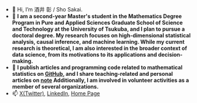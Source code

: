 - 👋 Hi, I’m 酒井 彰 / Sho Sakai.
- 👀 **I am a second-year Master's student in the Mathematics Degree Program in Pure and Applied Sciences Graduate School of Science and Technology at the University of Tsukuba, and I plan to pursue a doctoral degree. My research focuses on high-dimensional statistical analysis, causal inference, and machine learning. While my current research is theoretical, I am also interested in the broader context of data science, from its motivations to its applications and decision-making.**
- 👀 **I publish articles and programming code related to mathematical statistics on [GitHub](https://github.com/ShoShohh), and I share teaching-related and personal articles on [note](https://note.com/sho_77) Additionally, I am involved in volunteer activities as a member of several organizations.**
- 📫 [X(Twitter)](https://twitter.com/simplesho_CLT), [LinkedIn](https://www.linkedin.com/in/%E5%BD%B0-%E9%85%92%E4%BA%95-2b778b26b/), [Home Page](https://note.com/sho_77)

<!---
ShoShohh/ShoShohh is a ✨ special ✨ repository because its `README.md` (this file) appears on your GitHub profile.
You can click the Preview link to take a look at your changes.
--->
